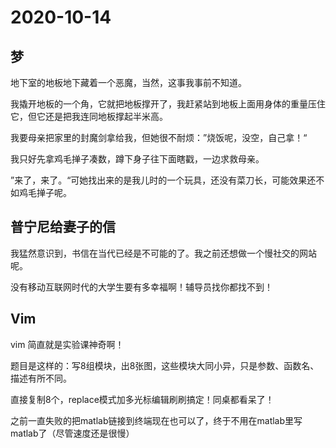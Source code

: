 # 2020-10-14

## 梦

地下室的地板地下藏着一个恶魔，当然，这事我事前不知道。

我撬开地板的一个角，它就把地板撑开了，我赶紧站到地板上面用身体的重量压住它，但它还是把我连同地板撑起半米高。

我要母亲把家里的封魔剑拿给我，但她很不耐烦：”烧饭呢，没空，自己拿！“

我只好先拿鸡毛掸子凑数，蹲下身子往下面瞎戳，一边求救母亲。

”来了，来了。“可她找出来的是我儿时的一个玩具，还没有菜刀长，可能效果还不如鸡毛掸子呢。

## 普宁尼给妻子的信

我猛然意识到，书信在当代已经是不可能的了。我之前还想做一个慢社交的网站呢。

没有移动互联网时代的大学生要有多幸福啊！辅导员找你都找不到！



## Vim

vim 简直就是实验课神奇啊！

题目是这样的：写8组模块，出8张图，这些模块大同小异，只是参数、函数名、描述有所不同。

直接复制8个，replace模式加多光标编辑刷刷搞定！同桌都看呆了！

之前一直失败的把matlab链接到终端现在也可以了，终于不用在matlab里写matlab了（尽管速度还是很慢）

